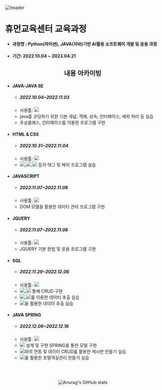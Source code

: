 ![header](https://capsule-render.vercel.app/api?type=wave&color=auto&height=300&section=header&text=I'm%20sara&fontSize=50)
# 휴먼교육센터 교육과정
* #### 과정명 : Python(파이썬), JAVA(자바)기반 AI활용 소프트웨어 개발 및 응용 과정
* #### 기간: 2022.10.04 ~ 2023.04.21
<div align="center">

##  내용 아카이빙 

</div>

* #### JAVA-JAVA SE
  * ##### 2022.10.04~2022.11.03
  * 사용툴: <img src="https://img.shields.io/badge/Eclipse%20SE-2C2255?style=flat&logo=Eclipse%20IDE&logoColor=white">
  * java를 코딩하기 위한 기본 개념, 객체, 상속, 인터페이스, 예외 처리 등 실습
  * 추상클래스, 인터페이스를 이용한 프로그램 구현
* #### HTML & CSS
  * ##### 2022.10.31~2022.11.04
  * 사용툴: <img src="https://img.shields.io/badge/VS%20Code-007ACC?style=flat&logo=Visual%20Studio%20Code&logoColor=white">
  * <img src="https://img.shields.io/badge/input-A8B9CC?style=flat&logo=a&logoColor=black">,<img src="https://img.shields.io/badge/select-A8B9CC?style=flat&logo=a&logoColor=black">,<img src="https://img.shields.io/badge/button-A8B9CC?style=flat&logo=a&logoColor=black"> 등의 태그 및 배치 프로그램 실습
* #### JAVASCRIPT
  * ##### 2022.11.07~2022.11.08
  * 사용툴: <img src="https://img.shields.io/badge/VS%20Code-007ACC?style=flat&logo=Visual%20Studio%20Code&logoColor=white">
  * DOM 모델을 활용한 데이터 관리 프로그램 구현
* #### JQUERY
  * ##### 2022.11.07~2022.11.08
  * 사용툴: <img src="https://img.shields.io/badge/VS%20Code-007ACC?style=flat&logo=Visual%20Studio%20Code&logoColor=white">
  * JQUERY 기본 문법 및 응용 프로그램 구현
* #### SQL
  * ##### 2022.11.29~2022.12.06
  * 사용툴: <img src="https://img.shields.io/badge/Oracle-F80000?style=flat&logo=Oracle&logoColor=white">
  * <img src="https://img.shields.io/badge/DML-A8B9CC?style=flat&logo=a&logoColor=black">,<img src="https://img.shields.io/badge/DCL-A8B9CC?style=flat&logo=a&logoColor=black"> 통해 CRUD 구현 
  * <img src="https://img.shields.io/badge/Join-A8B9CC?style=flat&logo=a&logoColor=black">,<img src="https://img.shields.io/badge/Subquery-A8B9CC?style=flat&logo=a&logoColor=black">를 이용한 데이터 추출 실습
  * <img src="https://img.shields.io/badge/PL/SQL-A8B9CC?style=flat&logo=a&logoColor=black">을 활용한 데이터 추출 실습
* #### JAVA SPRING
  * ##### 2022.12.06~2022.12.16
  * 사용툴: <img src="https://img.shields.io/badge/Eclipse%20EE-2C2255?style=flat&logo=Eclipse%20IDE&logoColor=white">
  * <img src="https://img.shields.io/badge/UI-A8B9CC?style=flat&logo=a&logoColor=black"> 설계 및 구현 SPRING을 통한 모델 구현
  * <img src="https://img.shields.io/badge/DB-A8B9CC?style=flat&logo=a&logoColor=black">와의 연동 및 데이터 CRUD를 활용한 게시판 만들기 실습
  * <img src="https://img.shields.io/badge/AJAX-A8B9CC?style=flat&logo=a&logoColor=black">를 활용한 호텔객실관리 만들기 실습
  
<br><br>

<div align="center">

![Anurag's GitHub stats](https://github-readme-stats.vercel.app/api?username=tkfk418&theme=nightowl&show_icons=true)

</div>